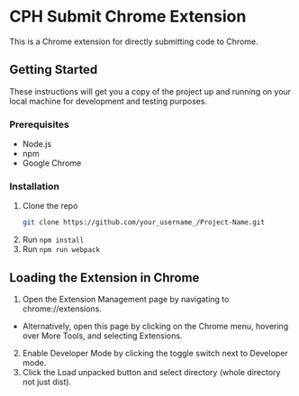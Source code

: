 # CPH Submit Chrome Extension

This is a Chrome extension for directly submitting code to Chrome.

## Getting Started

These instructions will get you a copy of the project up and running on your local machine for development and testing purposes.

### Prerequisites

- Node.js
- npm
- Google Chrome

### Installation

1. Clone the repo
    ```sh
    git clone https://github.com/your_username_/Project-Name.git
    ```
2. Run `npm install`
3. Run `npm run webpack`

## Loading the Extension in Chrome

1. Open the Extension Management page by navigating to chrome://extensions.
  - Alternatively, open this page by clicking on the Chrome menu, hovering over More Tools, and selecting Extensions.
2. Enable Developer Mode by clicking the toggle switch next to Developer mode.
3. Click the Load unpacked button and select directory (whole directory not just dist).